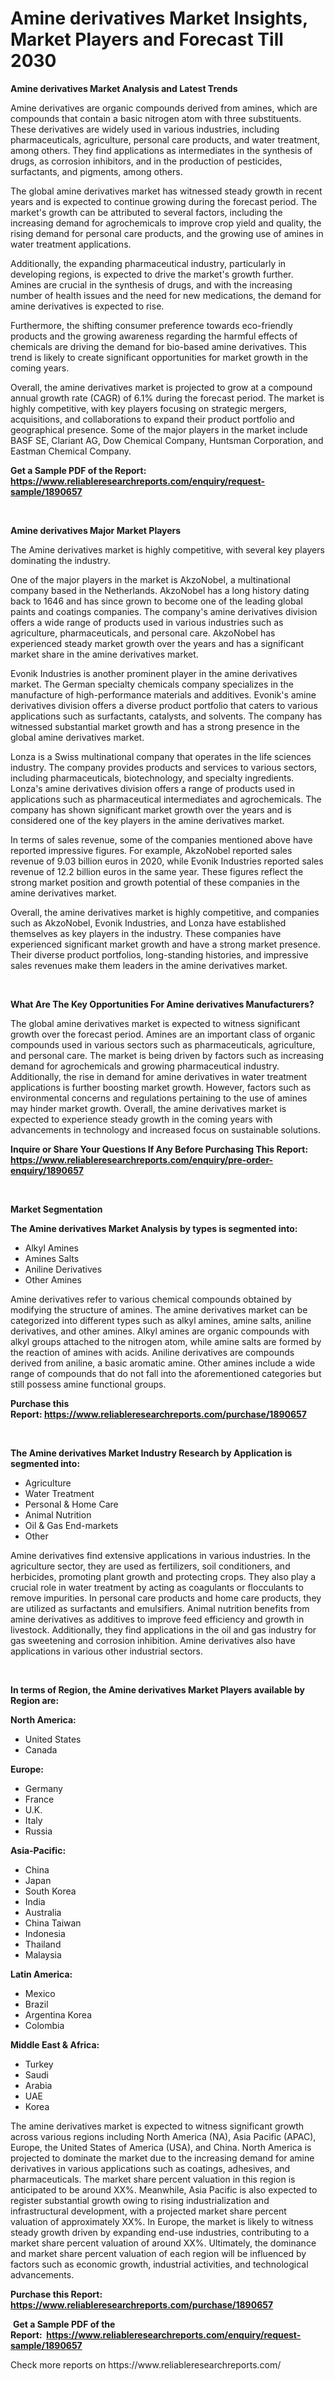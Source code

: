 <p><h1>Amine derivatives Market Insights, Market Players and Forecast Till 2030</h1></p><p><strong>Amine derivatives Market Analysis and Latest Trends</strong></p>
<p><p>Amine derivatives are organic compounds derived from amines, which are compounds that contain a basic nitrogen atom with three substituents. These derivatives are widely used in various industries, including pharmaceuticals, agriculture, personal care products, and water treatment, among others. They find applications as intermediates in the synthesis of drugs, as corrosion inhibitors, and in the production of pesticides, surfactants, and pigments, among others.</p><p>The global amine derivatives market has witnessed steady growth in recent years and is expected to continue growing during the forecast period. The market's growth can be attributed to several factors, including the increasing demand for agrochemicals to improve crop yield and quality, the rising demand for personal care products, and the growing use of amines in water treatment applications.</p><p>Additionally, the expanding pharmaceutical industry, particularly in developing regions, is expected to drive the market's growth further. Amines are crucial in the synthesis of drugs, and with the increasing number of health issues and the need for new medications, the demand for amine derivatives is expected to rise.</p><p>Furthermore, the shifting consumer preference towards eco-friendly products and the growing awareness regarding the harmful effects of chemicals are driving the demand for bio-based amine derivatives. This trend is likely to create significant opportunities for market growth in the coming years.</p><p>Overall, the amine derivatives market is projected to grow at a compound annual growth rate (CAGR) of 6.1% during the forecast period. The market is highly competitive, with key players focusing on strategic mergers, acquisitions, and collaborations to expand their product portfolio and geographical presence. Some of the major players in the market include BASF SE, Clariant AG, Dow Chemical Company, Huntsman Corporation, and Eastman Chemical Company.</p></p>
<p><strong>Get a Sample PDF of the Report:&nbsp; <a href="https://www.reliableresearchreports.com/enquiry/request-sample/1890657">https://www.reliableresearchreports.com/enquiry/request-sample/1890657</a></strong></p>
<p>&nbsp;</p>
<p><strong>Amine derivatives Major Market Players</strong></p>
<p><p>The Amine derivatives market is highly competitive, with several key players dominating the industry. </p><p>One of the major players in the market is AkzoNobel, a multinational company based in the Netherlands. AkzoNobel has a long history dating back to 1646 and has since grown to become one of the leading global paints and coatings companies. The company's amine derivatives division offers a wide range of products used in various industries such as agriculture, pharmaceuticals, and personal care. AkzoNobel has experienced steady market growth over the years and has a significant market share in the amine derivatives market.</p><p>Evonik Industries is another prominent player in the amine derivatives market. The German specialty chemicals company specializes in the manufacture of high-performance materials and additives. Evonik's amine derivatives division offers a diverse product portfolio that caters to various applications such as surfactants, catalysts, and solvents. The company has witnessed substantial market growth and has a strong presence in the global amine derivatives market.</p><p>Lonza is a Swiss multinational company that operates in the life sciences industry. The company provides products and services to various sectors, including pharmaceuticals, biotechnology, and specialty ingredients. Lonza's amine derivatives division offers a range of products used in applications such as pharmaceutical intermediates and agrochemicals. The company has shown significant market growth over the years and is considered one of the key players in the amine derivatives market.</p><p>In terms of sales revenue, some of the companies mentioned above have reported impressive figures. For example, AkzoNobel reported sales revenue of 9.03 billion euros in 2020, while Evonik Industries reported sales revenue of 12.2 billion euros in the same year. These figures reflect the strong market position and growth potential of these companies in the amine derivatives market.</p><p>Overall, the amine derivatives market is highly competitive, and companies such as AkzoNobel, Evonik Industries, and Lonza have established themselves as key players in the industry. These companies have experienced significant market growth and have a strong market presence. Their diverse product portfolios, long-standing histories, and impressive sales revenues make them leaders in the amine derivatives market.</p></p>
<p>&nbsp;</p>
<p><strong>What Are The Key Opportunities For Amine derivatives Manufacturers?</strong></p>
<p><p>The global amine derivatives market is expected to witness significant growth over the forecast period. Amines are an important class of organic compounds used in various sectors such as pharmaceuticals, agriculture, and personal care. The market is being driven by factors such as increasing demand for agrochemicals and growing pharmaceutical industry. Additionally, the rise in demand for amine derivatives in water treatment applications is further boosting market growth. However, factors such as environmental concerns and regulations pertaining to the use of amines may hinder market growth. Overall, the amine derivatives market is expected to experience steady growth in the coming years with advancements in technology and increased focus on sustainable solutions.</p></p>
<p><strong>Inquire or Share Your Questions If Any Before Purchasing This Report: <a href="https://www.reliableresearchreports.com/enquiry/pre-order-enquiry/1890657">https://www.reliableresearchreports.com/enquiry/pre-order-enquiry/1890657</a></strong></p>
<p>&nbsp;</p>
<p><strong>Market Segmentation</strong></p>
<p><strong>The Amine derivatives Market Analysis by types is segmented into:</strong></p>
<p><ul><li>Alkyl Amines</li><li>Amines Salts</li><li>Aniline Derivatives</li><li>Other Amines</li></ul></p>
<p><p>Amine derivatives refer to various chemical compounds obtained by modifying the structure of amines. The amine derivatives market can be categorized into different types such as alkyl amines, amine salts, aniline derivatives, and other amines. Alkyl amines are organic compounds with alkyl groups attached to the nitrogen atom, while amine salts are formed by the reaction of amines with acids. Aniline derivatives are compounds derived from aniline, a basic aromatic amine. Other amines include a wide range of compounds that do not fall into the aforementioned categories but still possess amine functional groups.</p></p>
<p><strong>Purchase this Report:&nbsp;<a href="https://www.reliableresearchreports.com/purchase/1890657">https://www.reliableresearchreports.com/purchase/1890657</a></strong></p>
<p>&nbsp;</p>
<p><strong>The Amine derivatives Market Industry Research by Application is segmented into:</strong></p>
<p><ul><li>Agriculture</li><li>Water Treatment</li><li>Personal & Home Care</li><li>Animal Nutrition</li><li>Oil & Gas End-markets</li><li>Other</li></ul></p>
<p><p>Amine derivatives find extensive applications in various industries. In the agriculture sector, they are used as fertilizers, soil conditioners, and herbicides, promoting plant growth and protecting crops. They also play a crucial role in water treatment by acting as coagulants or flocculants to remove impurities. In personal care products and home care products, they are utilized as surfactants and emulsifiers. Animal nutrition benefits from amine derivatives as additives to improve feed efficiency and growth in livestock. Additionally, they find applications in the oil and gas industry for gas sweetening and corrosion inhibition. Amine derivatives also have applications in various other industrial sectors.</p></p>
<p>&nbsp;</p>
<p><strong>In terms of Region, the Amine derivatives Market Players available by Region are:</strong></p>
<p>
    <p> <strong> North America: </strong>
        <ul>
            <li>United States</li>
            <li>Canada</li>
        </ul>
        </p> 
    <p> <strong> Europe: </strong>
        <ul>
            <li>Germany</li>
            <li>France</li>
            <li>U.K.</li>
            <li>Italy</li>
            <li>Russia</li>
        </ul>
        </p> 
    <p> <strong> Asia-Pacific: </strong>
        <ul>
            <li>China</li>
            <li>Japan</li>
            <li>South Korea</li>
            <li>India</li>
            <li>Australia</li>
            <li>China Taiwan</li>
            <li>Indonesia</li>
            <li>Thailand</li>
            <li>Malaysia</li>
        </ul>
        </p> 
    <p> <strong> Latin America: </strong>
        <ul>
            <li>Mexico</li>
            <li>Brazil</li>
            <li>Argentina Korea</li>
            <li>Colombia</li>
        </ul>
        </p> 
    <p> <strong> Middle East & Africa: </strong>
        <ul>
            <li>Turkey</li>
            <li>Saudi</li>
            <li>Arabia</li>
            <li>UAE</li>
            <li>Korea</li>
        </ul>
    </p>
    </p>
<p><p>The amine derivatives market is expected to witness significant growth across various regions including North America (NA), Asia Pacific (APAC), Europe, the United States of America (USA), and China. North America is projected to dominate the market due to the increasing demand for amine derivatives in various applications such as coatings, adhesives, and pharmaceuticals. The market share percent valuation in this region is anticipated to be around XX%. Meanwhile, Asia Pacific is also expected to register substantial growth owing to rising industrialization and infrastructural development, with a projected market share percent valuation of approximately XX%. In Europe, the market is likely to witness steady growth driven by expanding end-use industries, contributing to a market share percent valuation of around XX%. Ultimately, the dominance and market share percent valuation of each region will be influenced by factors such as economic growth, industrial activities, and technological advancements.</p></p>
<p><strong>Purchase this Report: <a href="https://www.reliableresearchreports.com/purchase/1890657">https://www.reliableresearchreports.com/purchase/1890657</a></strong></p>
<p>&nbsp;<strong>Get a Sample PDF of the Report:&nbsp;&nbsp;<a href="https://www.reliableresearchreports.com/enquiry/request-sample/1890657">https://www.reliableresearchreports.com/enquiry/request-sample/1890657</a></strong></p>
<p><strong></strong></p>
<p>Check more reports on https://www.reliableresearchreports.com/</p>